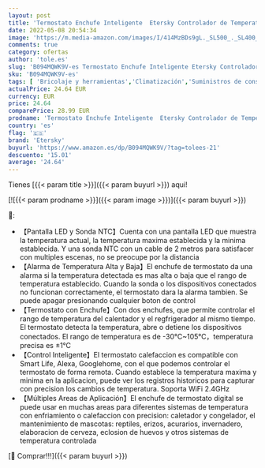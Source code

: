 ```yaml
---
layout: post
title: 'Termostato Enchufe Inteligente  Etersky Controlador de Temperatura Digital con Sonda  Compatible con Alexa Google Home con Enchufe Calefaccion Refrigeracion para Acurarios Reptiles Incubadora'
date: 2022-05-08 20:54:34
image: 'https://m.media-amazon.com/images/I/414MzBDs9gL._SL500_._SL400_.jpg'
comments: true
category: ofertas
author: 'tole.es'
slug: 'B094MQWK9V-es Termostato Enchufe Inteligente Etersky Controlador de...'
sku: 'B094MQWK9V-es'
tags: [ 'Bricolaje y herramientas','Climatización','Suministros de construcción','Termostatos','Termostatos y accesorios','alexa','enchufe','etersky','google','home','inteligente','🇪🇸', ]
actualPrice: 24.64 EUR
currency: EUR
price: 24.64
comparePrice: 28.99 EUR
prodname: 'Termostato Enchufe Inteligente  Etersky Controlador de Temperatura Digital con Sonda  Compatible con Alexa Google Home con Enchufe Calefaccion Refrigeracion para Acurarios Reptiles Incubadora'
country: 'es'
flag: '🇪🇸'
brand: 'Etersky'
buyurl: 'https://www.amazon.es/dp/B094MQWK9V/?tag=tolees-21'
descuento: '15.01'
average: '24.64'
---
```


Tienes [{{< param title >}}]({{< param buyurl >}}) aqui!

[![{{< param prodname >}}]({{< param image >}})]({{< param buyurl >}})

🔎:

- 【Pantalla LED y Sonda NTC】Cuenta con una pantalla LED que muestra la temperatura actual, la temperatura maxima establecida y la minima establecida. Y una sonda NTC con un cable de 2 metros para satisfacer con multiples escenas, no se preocupe por la distancia
- 【Alarma de Temperatura Alta y Baja】El enchufe de termostato da una alarma si la temperatura detectada es mas alta o baja que el rango de temperatura establecido. Cuando la sonda o los dispositivos conectados no funcionan correctamente, el termostato dara la alarma tambien. Se puede apagar presionando cualquier boton de control
- 【Termostato con Enchufe】Con dos enchufes, que permite controlar el rango de temperatura del calentador y el regfrigerador al mismo tiempo. El termostato detecta la temperatura, abre o detiene los dispositivos conectados. El rango de temperatura es de -30℃~105℃，temperatura precisa es ±1°C
- 【Control Inteligente】El termostato calefaccion es compatible con Smart Life, Alexa, Googlehome, con el que podemos controlar el termostato de forma remota. Cuando establece la temperatura maxima y minima en la aplicacion, puede ver los registros historicos para capturar con precision los cambios de temperatura. Soporta WiFi 2.4GHz
- 【Múltiples Areas de Aplicación】El enchufe de termostato digital se puede usar en muchas areas para diferentes sistemas de temperatura con enfriamiento o calefaccion con precision: caletador y congelador, el mantenimiento de mascotas: reptiles, erizos, acurarios, invernadero, elaboracion de cerveza, eclosion de huevos y otros sistemas de temperatura controlada

[🛒 Comprar!!!]({{< param buyurl >}})
